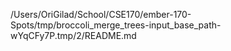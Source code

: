 /Users/OriGilad/School/CSE170/ember-170-Spots/tmp/broccoli_merge_trees-input_base_path-wYqCFy7P.tmp/2/README.md